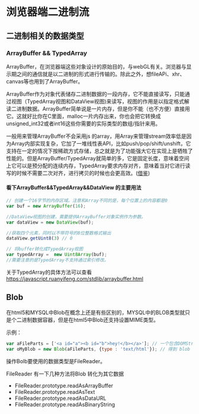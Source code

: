 # 浏览器端二进制流

## 二进制相关的数据类型

### ArrayBuffer && TypedArray

ArrayBuffer，在浏览器端这些对象设计的原始目的，与webGL有关。浏览器与显示期之间的通信就是以二进制的形式进行传输的。除此之外，想fileAPi、xhr、canvas等也用到了ArrayBuffer。

ArrayBuffer作为对象代表储存二进制数据的一段内存，它不能直接读写，只能通过视图（TypedArray视图和DataView视图)来读写，视图的作用是以指定格式解读二进制数据。ArrayBuffer简单说是一片内存，但是你不能（也不方便）直接用它。这就好比你在C里面，malloc一片内存出来，你也会把它转换成unsigned_int32或者int16这些你需要的实际类型的数组/指针来用。

一般用来管理ArrayBuffer不会采用js 的array，用Array来管理stream效率低是因为Array内部实现复杂，它加了一堆线性表API，比如push/pop/shift/unshift，它支持在一定的情况下按稀疏方式存储，总之就是为了功能强大它在实现上是牺牲了性能的。但是ArrayBuffer/TypedArray就简单的多，它是固定长度，意味着空间上它可以是预分配的连续内存，TypedArray要求内存对齐，意味着当对它进行读写的时候不需要二次对齐，进行拷贝的时候也会更高效。(<a href="https://www.zhihu.com/question/30401979/answer/48421340" target="_blank">借鉴</a>)


#### 看下ArrayBuffer&&TypedArray&&DataView 的主要用法

```javascript
// 创建一个16字节的内存区域。注意和Array不同的是，每个位置上的内容都是0
var buf = new ArrayBuffer(16);

//DataView视图的创建，需要提供ArrayBuffer对象实例作为参数。
var dataView = new DataView(buf);

//获取四个元素，同时以不带符号的8位整数格式输出
dataView.getUint8(3) // 0

// 将buffer转化成TypedArray视图
var typedArray =  new Uint8Array(buf);
//需要注意的是TypedArray不支持通过索引修改。

```

关于TypedArray的具体方法可以查看
<a href="https://javascript.ruanyifeng.com/stdlib/arraybuffer.html" target="_blank">https://javascript.ruanyifeng.com/stdlib/arraybuffer.html</a>



## Blob
在html5和MYSQL中Blob在概念上还是有些区别的，MYSQL中的BLOB类型就只是个二进制数据容器，但是在html5中Blob还支持设置MIME类型。


示例：
```javascript
var aFileParts = ['<a id="a"><b id="b">hey!</b></a>']; // 一个包含DOMString的数组
var oMyBlob = new Blob(aFileParts, {type : 'text/html'}); // 得到 blob

```

操作Bolb要使用的数据类型是FileReader。

FileReader 有一下几种方法将Blob 转化为其它数据

+ FileReader.prototype.readAsArrayBuffer
+ FileReader.prototype.readAsText
+ FileReader.prototype.readAsDataURL
+ FileReader.prototype.readAsBinaryString

